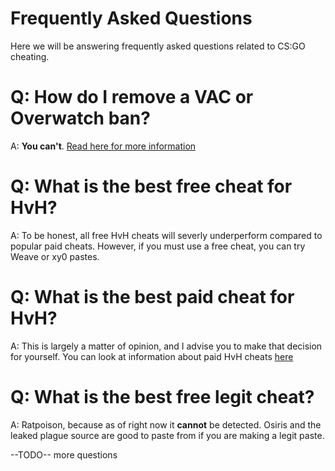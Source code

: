 # Frequently Asked Questions

Here we will be answering frequently asked questions related to CS:GO cheating.

# Q: How do I remove a VAC or Overwatch ban? 
A: **You can't**. [Read here for more information](https://github.com/csgohacks/master-guide/blob/master/introduction/game-bans.md)

# Q: What is the best free cheat for HvH?
A: To be honest, all free HvH cheats will severly underperform compared to popular paid cheats. However, if you must use a free cheat, you can try Weave or xy0 pastes.

# Q: What is the best paid cheat for HvH?
A: This is largely a matter of opinion, and I advise you to make that decision for yourself. You can look at information about paid HvH cheats [here](https://github.com/csgohacks/master-guide/tree/master/legit-%2B-hvh-features-cheat-software)

# Q: What is the best free legit cheat?
A: Ratpoison, because as of right now it **cannot** be detected. Osiris and the leaked plague source are good to paste from if you are making a legit paste.

--TODO-- more questions
